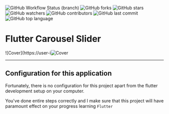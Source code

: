 ![GitHub Workflow Status (branch)](https://img.shields.io/github/workflow/status/iamnijat/carousel-slider/Flutter%20CI/master)
![GitHub forks](https://img.shields.io/github/forks/iamnijat/carousel-slider)
![GitHub stars](https://img.shields.io/github/stars/iamnijat/carousel-slider)
![GitHub watchers](https://img.shields.io/github/watchers/iamnijat/carousel-slider)
![GitHub contributors](https://img.shields.io/github/contributors/iamnijat/carousel-slider)
![GitHub last commit](https://img.shields.io/github/last-commit/iamnijat/carousel-slider)
![GitHub top language](https://img.shields.io/github/languages/top/iamnijat/carousel-slider)

# Flutter Carousel Slider

![Cover](https://user-i![Cover](https://user-images.githubusercontent.com/42466886/187927609-8dbb4f75-929b-4e97-8642-e0e9b3ed3ca0.png)


-------

## Configuration for this application

Fortunately, there is no configuration for this project apart from the flutter development setup on your computer.

You've done entire steps correctly and I make sure that this project will have paramount effect on your progress learning `Flutter`
